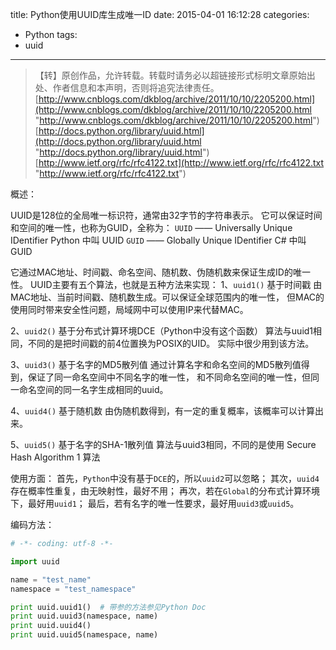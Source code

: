 title: Python使用UUID库生成唯一ID
date: 2015-04-01 16:12:28
categories:
- Python
tags:
- uuid
---
>【转】原创作品，允许转载。转载时请务必以超链接形式标明文章原始出处、作者信息和本声明，否则将追究法律责任。
>[http://www.cnblogs.com/dkblog/archive/2011/10/10/2205200.html](http://www.cnblogs.com/dkblog/archive/2011/10/10/2205200.html "http://www.cnblogs.com/dkblog/archive/2011/10/10/2205200.html")
>[http://docs.python.org/library/uuid.html](http://docs.python.org/library/uuid.html "http://docs.python.org/library/uuid.html")
>[http://www.ietf.org/rfc/rfc4122.txt](http://www.ietf.org/rfc/rfc4122.txt "http://www.ietf.org/rfc/rfc4122.txt")

概述：

UUID是128位的全局唯一标识符，通常由32字节的字符串表示。
它可以保证时间和空间的唯一性，也称为GUID，全称为：
`UUID` —— Universally Unique IDentifier      Python 中叫 UUID
`GUID` —— Globally Unique IDentifier         C#  中叫 GUID

它通过MAC地址、时间戳、命名空间、随机数、伪随机数来保证生成ID的唯一性。
UUID主要有五个算法，也就是五种方法来实现：
1、`uuid1()` 基于时间戳
由MAC地址、当前时间戳、随机数生成。可以保证全球范围内的唯一性，
但MAC的使用同时带来安全性问题，局域网中可以使用IP来代替MAC。

2、`uuid2()` 基于分布式计算环境DCE（Python中没有这个函数）
算法与uuid1相同，不同的是把时间戳的前4位置换为POSIX的UID。
实际中很少用到该方法。

3、`uuid3()` 基于名字的MD5散列值
通过计算名字和命名空间的MD5散列值得到，保证了同一命名空间中不同名字的唯一性，
和不同命名空间的唯一性，但同一命名空间的同一名字生成相同的uuid。    

4、`uuid4()` 基于随机数
由伪随机数得到，有一定的重复概率，该概率可以计算出来。

5、`uuid5()` 基于名字的SHA-1散列值
算法与uuid3相同，不同的是使用 Secure Hash Algorithm 1 算法

使用方面：
首先，`Python`中没有基于`DCE`的，所以`uuid2`可以忽略；
其次，`uuid4`存在概率性重复，由无映射性，最好不用；
再次，若在`Global`的分布式计算环境下，最好用`uuid1`；
最后，若有名字的唯一性要求，最好用`uuid3`或`uuid5`。

编码方法：
```python
# -*- coding: utf-8 -*-

import uuid

name = "test_name"
namespace = "test_namespace"

print uuid.uuid1()  # 带参的方法参见Python Doc
print uuid.uuid3(namespace, name)
print uuid.uuid4()
print uuid.uuid5(namespace, name)
```
